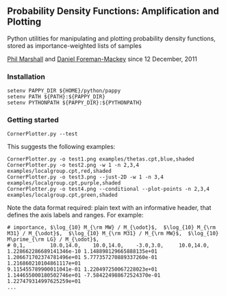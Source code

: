 

## Probability Density Functions: Amplification and Plotting

Python utilities for manipulating and plotting probability density functions, stored as importance-weighted lists of samples

[Phil Marshall](mailto:dr.phil.marshall@gmail.com) and [Daniel Foreman-Mackey](danfm@nyu.edu) since 12 December, 2011


### Installation
    
    setenv PAPPY_DIR ${HOME}/python/pappy
    setenv PATH ${PATH}:${PAPPY_DIR}
    setenv PYTHONPATH ${PAPPY_DIR}:${PYTHONPATH}

### Getting started

    CornerPlotter.py --test

This suggests the following examples:

    CornerPlotter.py -o test1.png examples/thetas.cpt,blue,shaded
    CornerPlotter.py -o test2.png -w 1 -n 2,3,4 examples/localgroup.cpt,red,shaded
    CornerPlotter.py -o test3.png --just-2D -w 1 -n 3,4 examples/localgroup.cpt,purple,shaded
    CornerPlotter.py -o test4.png --conditional --plot-points -n 2,3,4 examples/localgroup.cpt,green,shaded

Note the data format required: plain text with an informative header, that defines the axis labels and ranges. For example:

    # importance, $\log_{10} M_{\rm MW} / M_{\odot}$,  $\log_{10} M_{\rm M31} / M_{\odot}$,  $\log_{10} M_{\rm M31} / M_{\rm MW}$,  $\log_{10} M\prime_{\rm LG} / M_{\odot}$,  
    # 0,1,        10.0,14.0,    10.0,14.0,    -3.0,3.0,     10.0,14.0,
    1.228662286689141346e-10 1.148898129665888135e+01 1.206671702374781496e+01 5.777357270889337260e-01 1.216860210104861117e+01
    9.115455789900011041e-01 1.220497250067228023e+01 1.144655000180502746e+01 -7.584224988672524370e-01 1.227479314997625259e+01
    ...
    
    
    

